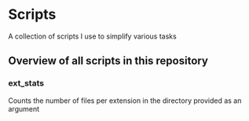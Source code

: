 # Scripts
A collection of scripts I use to simplify various tasks

## Overview of all scripts in this repository

### ext_stats
Counts the number of files per extension in the directory provided as an argument

